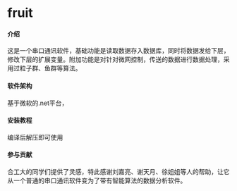 # fruit

#### 介绍
这是一个串口通讯软件，基础功能是读取数据存入数据库，同时将数据发给下层，修改下层的扩展变量。附加功能是对针对微网控制，传送的数据进行数据处理，采用过粒子群、鱼群等算法。

#### 软件架构
基于微软的.net平台，


#### 安装教程

编译后解压即可使用

#### 参与贡献

合工大的同学们提供了灵感，特此感谢刘嘉亮、谢天月、徐姐姐等人的帮助，让它从一个普通的串口通讯软件变为了带有智能算法的数据分析软件。
